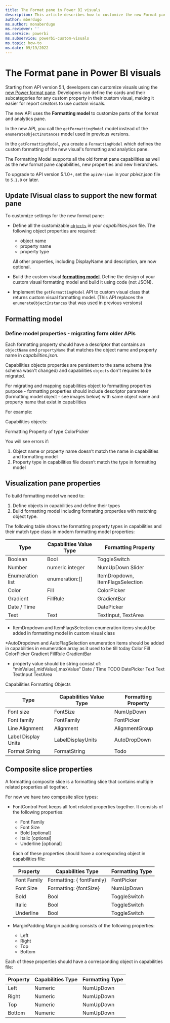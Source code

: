 ```yaml
---
title: The Format pane in Power BI visuals
description: This article describes how to customize the new Format pane in Power BI visuals.
author: mberdugo
ms.author: monaberdugo
ms.reviewer: ''
ms.service: powerbi
ms.subservice: powerbi-custom-visuals
ms.topic: how-to
ms.date: 09/19/2022
---
```


# The Format pane in Power BI visuals

Starting from API version 5.1, developers can customize visuals using the [new Power format pane](../../fundamentals/desktop-format-pane.md). Developers can define the cards and their subcategories for any custom property in their custom visual, making it easier for report creators to use custom visuals.

The new API uses the **Formatting model** to customize parts of the format and analytics pane.

In the new API, you call the `getFormattingModel` model instead of the `enumerateObjectInstances` model used in previous versions.

In the `getFormattingModel`, you create a `FormattingModel` which defines the custom formatting of the new visual's formatting and analytics pane.

The Formatting Model supports all the old format pane capabilities as well as the new format pane capabilities, new properties and new hierarchies.

To upgrade to API version 5.1.0+, set the `apiVersion` in your *pbiviz.json* file to `5.1.0` or later.

## Update IVisual class to support the new format pane

To customize settings for the new format pane:

* Define all the customizable [`objects`](./objects-properties.md) in your *capabilities.json* file.
  The following object properties are required:

  * object name
  * property name
  * property type
  
  All other properties, including DisplayName and description, are now optional.

* Build the custom visual [**formatting model**](#formatting-model).
  Define the design of your custom visual formatting model and build it using code (not JSON).

* Implement the `getFormattingModel` API to custom visual class that returns custom visual formatting model. (This API replaces the `enumerateObjectInstances` that was used in previous versions)

## Formatting model

### Define model properties - migrating form older APIs

Each formatting property should have a descriptor that contains an `objectName` and `propertyName` that matches the object name and property name in *capabilities.json*.

Capabilities objects properties are persistent to the same schema (the schema wasn't changed) and capabilities `objects` don't requires to be migrated.

For migrating and mapping capabilities object to formatting properties purpose - formatting properties should include descriptor parameter (formatting model object - see images below) with same object name and property name that exist in capabilities

For example:

Capabilities objects:

Formatting Property of type ColorPicker

You will see errors if:

1. Object name or property name doesn’t match the name in capabilities and formatting model
2. Property type in capabilities file doesn’t match the type in formatting model

## Visualization pane properties

To build formatting model we need to:
1.	Define objects in capabilities and define their types
2.	Build formatting model including formatting properties with matching object type.

The following table shows the formatting property types in capabilities and their match type class in modern formatting model properties:

| Type             | Capabilities Value Type | Formatting Property  |
|------------------|-------------------------|----------------------|
| Boolean          | Bool                    | ToggleSwitch         |
| Number           |  numeric integer        | NumUpDown Slider     |
| Enumeration list | enumeration:[]          | ItemDropdown, ItemFlagsSelection        |
| Color            | Fill                    | ColorPicker          |
| Gradient         | FillRule                | GradientBar          |
| Date / Time      |                         | DatePicker           |
| Text             | Text                    | TextInput, TextArea  |


* ItemDropdown and ItemFlagsSelection enumeration items should be added in formatting model in custom visual class

*AutoDropdown and AutoFlagSelection enumeration items should be added in capabilities in enumeration array as it used to be till today
Color	Fill 	ColorPicker
Gradient 	FillRule	GradientBar
* property value should be string consist of:
“minValue[,midValue],maxValue”
Date / Time	TODO	DatePicker
Text	Text	TextInput
TextArea

Capabilities Formatting Objects

| Type                | Capabilities Value Type | Formatting Property |
|---------------------|-------------------------|---------------------|
| Font size           | FontSize                | NumUpDown           |
| Font family         | FontFamily              | FontPicker          |
| Line Alignment      | Alignment               | AlignmentGroup      |
| Label Display Units | LabelDisplayUnits       | AutoDropDown        |
| Format String       | FormatString            | Todo                |

## Composite slice properties

A formatting composite slice is a formatting slice that contains multiple related properties all together.

For now we have two composite slice types:

* FontControl
  Font keeps all font related properties together. It consists of the following properties:
  
  * Font Family
  * Font Size
  * Bold [optional]
  * Italic [optional]
  * Underline [optional]

  Each of these properties should have a corresponding object in capabilities file:

  | Property    | Capabilities Type         | Formatting Type  |
  |-------------|---------------------------|------------------|
  | Font Family | Formatting: { fontFamily} | FontPicker       |
  | Font Size   | Formatting: {fontSize}    | NumUpDown        |
  | Bold        | Bool                      | ToggleSwitch     |
  | Italic      | Bool                      | ToggleSwitch     |
  | Underline   | Bool                      | ToggleSwitch     |

* MarginPadding
  Margin padding consists of the following properties:
  
  * Left
  * Right
  * Top
  * Bottom

 Each of these properties should have a corresponding object in capabilities file:

  | Property    | Capabilities Type         | Formatting Type  |
  |-------------|---------------------------|------------------|
  | Left        | Numeric                   | NumUpDown        |
  | Right       | Numeric                   | NumUpDown        |
  | Top         | Numeric                   | NumUpDown        |
  | Bottom      | Numeric                   | NumUpDown        |
  